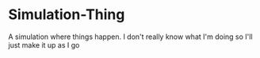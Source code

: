 # Simulation-Thing
A simulation where things happen. I don't really know what I'm doing so I'll just make it up as I go
